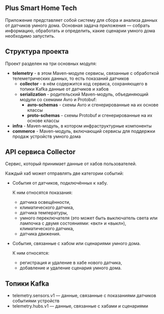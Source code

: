 ## Plus Smart Home Tech

Приложение представляет собой систему для сбора и анализа данных от датчиков умного дома. Основная задача приложения —
собрать информацию, обработать и определить, какие сценарии умного дома необходимо запустить.

## Структура проекта

Проект разделен на три основных модуля:

- **telemetry** - в этом Maven-модуле сервисы, связанные с обработкой телеметрических данных, то есть показаний датчиков
    - **collector** - в нём содержится код сервиса, сохраняющего в топики Kafka данные от датчиков и хабов
    - **serialization** - родительский Maven-модуль, объединяющий модули со схемами Avro и Protobuf:
        - **avro-schemas** - схемы Avro и сгенерированные на их основе классы
        - **proto-schemas** - схемы Protobuf и сгенерированные на их основе классы
- **infra** - Maven-модуль, в котором инфраструктурные компоненты
- **commerce** - Maven-модуль, включающий сервисы для поддержки продаж устройств умного дома

## API сервиса Collector

Cервис, который принимает данные от хабов пользователей.

Каждый хаб может отправлять две категории событий:

- События от датчиков, подключённых к хабу.

  К ним относятся показания:
    - датчика освещённости,
    - климатического датчика,
    - датчика температуры,
    - умного переключателя (это может быть выключатель света или лампочка с двумя состояниями: «вкл» и «выкл»),
      климатического датчика,
    - датчика движения.

- События, связанные с хабом или сценариями умного дома.

  К ним относятся:
    - регистрация и удаление в хабе нового датчика,
    - добавление и удаление сценария умного дома.

## Топики Kafka

- telemetry.sensors.v1 — данные, связанные с показаниями датчиков событиями устройств
- telemetry.hubs.v1 — данные, связанные с хабами и сценариями